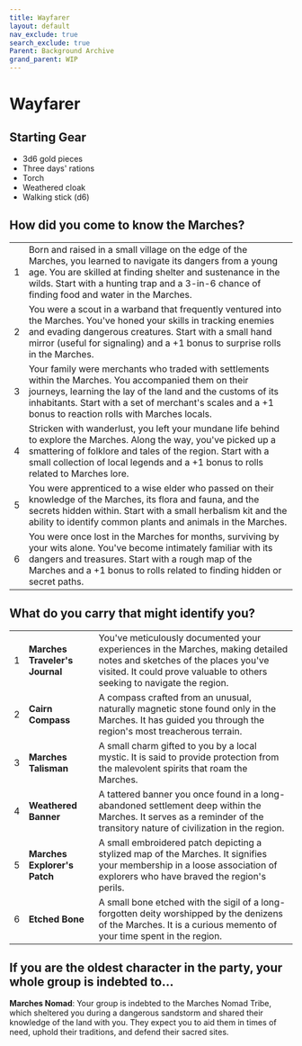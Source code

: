 ```yaml
---
title: Wayfarer
layout: default
nav_exclude: true
search_exclude: true
Parent: Background Archive
grand_parent: WIP
---
```



# Wayfarer

## Starting Gear

- 3d6 gold pieces
- Three days' rations
- Torch
- Weathered cloak
- Walking stick (d6)

## How did you come to know the Marches?

|      |                                                              |
| ---- | ------------------------------------------------------------ |
| 1    | Born and raised in a small village on the edge of the Marches, you learned to navigate its dangers from a young age. You are skilled at finding shelter and sustenance in the wilds. Start with a hunting trap and a 3-in-6 chance of finding food and water in the Marches. |
| 2    | You were a scout in a warband that frequently ventured into the Marches. You've honed your skills in tracking enemies and evading dangerous creatures. Start with a small hand mirror (useful for signaling) and a +1 bonus to surprise rolls in the Marches. |
| 3    | Your family were merchants who traded with settlements within the Marches. You accompanied them on their journeys, learning the lay of the land and the customs of its inhabitants. Start with a set of merchant's scales and a +1 bonus to reaction rolls with Marches locals. |
| 4    | Stricken with wanderlust, you left your mundane life behind to explore the Marches. Along the way, you've picked up a smattering of folklore and tales of the region. Start with a small collection of local legends and a +1 bonus to rolls related to Marches lore. |
| 5    | You were apprenticed to a wise elder who passed on their knowledge of the Marches, its flora and fauna, and the secrets hidden within. Start with a small herbalism kit and the ability to identify common plants and animals in the Marches. |
| 6    | You were once lost in the Marches for months, surviving by your wits alone. You've become intimately familiar with its dangers and treasures. Start with a rough map of the Marches and a +1 bonus to rolls related to finding hidden or secret paths. |

## What do you carry that might identify you?

|      |                                |                                                              |
| ---- | ------------------------------ | ------------------------------------------------------------ |
| 1    | **Marches Traveler's Journal** | You've meticulously documented your experiences in the Marches, making detailed notes and sketches of the places you've visited. It could prove valuable to others seeking to navigate the region. |
| 2    | **Cairn Compass**              | A compass crafted from an unusual, naturally magnetic stone found only in the Marches. It has guided you through the region's most treacherous terrain. |
| 3    | **Marches Talisman**           | A small charm gifted to you by a local mystic. It is said to provide protection from the malevolent spirits that roam the Marches. |
| 4    | **Weathered Banner**           | A tattered banner you once found in a long-abandoned settlement deep within the Marches. It serves as a reminder of the transitory nature of civilization in the region. |
| 5    | **Marches Explorer's Patch**   | A small embroidered patch depicting a stylized map of the Marches. It signifies your membership in a loose association of explorers who have braved the region's perils. |
| 6    | **Etched Bone**                | A small bone etched with the sigil of a long-forgotten deity worshipped by the denizens of the Marches. It is a curious memento of your time spent in the region. |

## If you are the oldest character in the party, your whole group is indebted to...

**Marches Nomad**: Your group is indebted to the Marches Nomad Tribe, which sheltered you during a dangerous sandstorm and shared their knowledge of the land with you. They expect you to aid them in times of need, uphold their traditions, and defend their sacred sites.